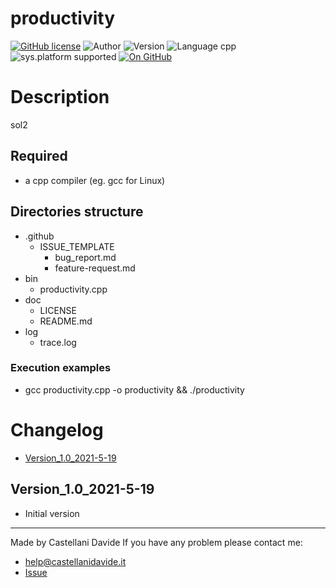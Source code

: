 # productivity
[![GitHub license](https://img.shields.io/badge/license-GNU-green?style=flat)](https://github.com/CastellaniDavide/productivity/blob/master/LICENSE) ![Author](https://img.shields.io/badge/author-Castellani%20Davide-green?style=flat) ![Version](https://img.shields.io/badge/version-v01.01-blue?style=flat) ![Language cpp](https://img.shields.io/badge/language-cpp-yellowgreen?style=flat) ![sys.platform supported](https://img.shields.io/badge/OS%20platform%20supported-All-blue?style=flat) [![On GitHub](https://img.shields.io/badge/on%20GitHub-True-green?style=flat&logo=github)](https://github.com/CastellaniDavide/productivity)

# Description
sol2

## Required
 - a cpp compiler (eg. gcc for Linux)
 

## Directories structure
 - .github
   - ISSUE_TEMPLATE
     - bug_report.md
     - feature-request.md
 - bin
	 - productivity.cpp
 - doc
   - LICENSE
   - README.md
 - log
	 - trace.log
   
### Execution examples
 - gcc productivity.cpp -o productivity && ./productivity

# Changelog
 - [Version_1.0_2021-5-19](#Version_10_2021-5-19)


## Version_1.0_2021-5-19
 - Initial version

---
Made by Castellani Davide 
If you have any problem please contact me:
- help@castellanidavide.it
- [Issue](https://github.com/CastellaniDavide/productivity/issues)
